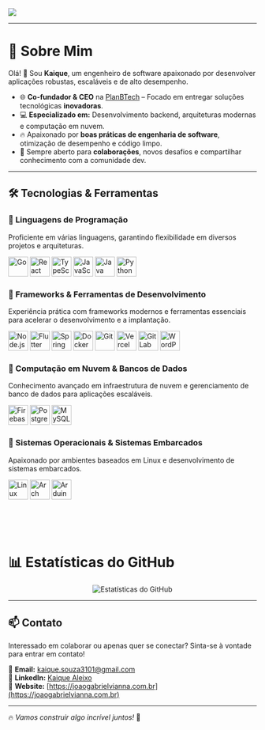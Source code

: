 <img src="https://user-images.githubusercontent.com/52347812/137624699-ce6bb7ee-eb84-46f1-ac69-c4b78b22db90.png" style="display: block; margin: 0 auto;">

---

# 🚀 Sobre Mim  
Olá! 👋 Sou **Kaique**, um engenheiro de software apaixonado por desenvolver aplicações robustas, escaláveis e de alto desempenho.  

- 🌐 **Co-fundador & CEO** na [PlanBTech](https://planbtech.com.br) – Focado em entregar soluções tecnológicas **inovadoras**.  
- 💻 **Especializado em:** Desenvolvimento backend, arquiteturas modernas e computação em nuvem.  
- 🔥 Apaixonado por **boas práticas de engenharia de software**, otimização de desempenho e código limpo.  
- 🤝 Sempre aberto para **colaborações**, novos desafios e compartilhar conhecimento com a comunidade dev.  

---

## 🛠️ Tecnologias & Ferramentas  

### 🚀 Linguagens de Programação  
Proficiente em várias linguagens, garantindo flexibilidade em diversos projetos e arquiteturas.  
<p>
    <img src="https://cdn.jsdelivr.net/gh/devicons/devicon@latest/icons/go/go-original-wordmark.svg" height="40" alt="Go" />
    <img src="https://cdn.jsdelivr.net/gh/devicons/devicon@latest/icons/react/react-original.svg" height="40" alt="React" />
    <img src="https://cdn.jsdelivr.net/gh/devicons/devicon@latest/icons/typescript/typescript-original.svg" height="40" alt="TypeScript" />
    <img src="https://cdn.jsdelivr.net/gh/devicons/devicon@latest/icons/javascript/javascript-original.svg" height="40" alt="JavaScript" />
    <img src="https://cdn.jsdelivr.net/gh/devicons/devicon@latest/icons/java/java-original.svg" height="40" alt="Java" />
    <img src="https://cdn.jsdelivr.net/gh/devicons/devicon@latest/icons/python/python-original.svg" height="40" alt="Python" />
</p>

### 🚀 Frameworks & Ferramentas de Desenvolvimento  
Experiência prática com frameworks modernos e ferramentas essenciais para acelerar o desenvolvimento e a implantação.  
<p>
    <img src="https://cdn.jsdelivr.net/gh/devicons/devicon@latest/icons/nodejs/nodejs-original.svg" height="40" alt="Node.js" />
    <img src="https://cdn.jsdelivr.net/gh/devicons/devicon@latest/icons/flutter/flutter-original.svg" height="40" alt="Flutter" />
    <img src="https://cdn.jsdelivr.net/gh/devicons/devicon@latest/icons/spring/spring-original.svg" height="40" alt="Spring" />
    <img src="https://cdn.jsdelivr.net/gh/devicons/devicon@latest/icons/docker/docker-original.svg" height="40" alt="Docker" />
    <img src="https://cdn.jsdelivr.net/gh/devicons/devicon@latest/icons/git/git-original.svg" height="40" alt="Git" />
    <img src="https://cdn.jsdelivr.net/gh/devicons/devicon@latest/icons/vercel/vercel-original.svg" height="40" alt="Vercel" />
    <img src="https://cdn.jsdelivr.net/gh/devicons/devicon@latest/icons/gitlab/gitlab-original.svg" height="40" alt="GitLab" />
    <img src="https://cdn.jsdelivr.net/gh/devicons/devicon@latest/icons/wordpress/wordpress-plain.svg" height="40" alt="WordPress" />
</p>

### 🚀 Computação em Nuvem & Bancos de Dados  
Conhecimento avançado em infraestrutura de nuvem e gerenciamento de banco de dados para aplicações escaláveis.  
<p>
    <img src="https://cdn.jsdelivr.net/gh/devicons/devicon@latest/icons/firebase/firebase-original.svg" height="40" alt="Firebase" />
    <img src="https://cdn.jsdelivr.net/gh/devicons/devicon@latest/icons/postgresql/postgresql-original.svg" height="40" alt="PostgreSQL" />
    <img src="https://cdn.jsdelivr.net/gh/devicons/devicon@latest/icons/mysql/mysql-original.svg" height="40" alt="MySQL" />
</p>

### 🚀 Sistemas Operacionais & Sistemas Embarcados  
Apaixonado por ambientes baseados em Linux e desenvolvimento de sistemas embarcados.  
<p>
    <img src="https://cdn.jsdelivr.net/gh/devicons/devicon@latest/icons/linux/linux-original.svg" height="40" alt="Linux" />
    <img src="https://cdn.jsdelivr.net/gh/devicons/devicon@latest/icons/archlinux/archlinux-original.svg" height="40" alt="Arch Linux" />
    <img src="https://cdn.jsdelivr.net/gh/devicons/devicon@latest/icons/arduino/arduino-original.svg" height="40" alt="Arduino" />
</p>

</br>
</br>
</br>

# 📊 Estatísticas do GitHub  
<p align="center">
  <img src="https://github-readme-stats.vercel.app/api?username=Ikajira&show_icons=true&theme=radical" alt="Estatísticas do GitHub" />
</p>

---

## 📫 Contato  
Interessado em colaborar ou apenas quer se conectar? Sinta-se à vontade para entrar em contato!  

📩 **Email:** [kaique.souza3101@gmail.com](mailto:kaique.souza3101@gmail.com)  
💼 **LinkedIn:** [Kaique Aleixo](https://www.linkedin.com/in/ikajira/)  
📌 **Website:** [https://joaogabrielvianna.com.br](https://joaogabrielvianna.com.br)  

---

🔥 *Vamos construir algo incrível juntos!* 🚀  
